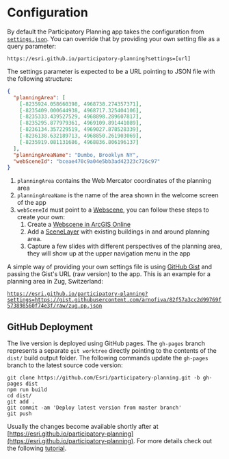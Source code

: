 
# Configuration

By default the Participatory Planning app takes the configuration from [`settings.json`](./assets/js/settings.json). You can override that by providing your own setting file as a query parameter:

`https://esri.github.io/participatory-planning?settings=[url]`

The settings parameter is expected to be a URL pointing to JSON file with the following structure:

```json
{
  "planningArea": [
    [-8235924.058660398, 4968738.274357371],
    [-8235409.000644938, 4968717.325404106],
    [-8235333.439527529, 4968898.289607817],
    [-8235295.877979361, 4969109.891441089],
    [-8236134.357229519, 4969027.878528339],
    [-8236138.632189713, 4968850.261903069],
    [-8235919.081131686, 4968836.806196137]
  ],
  "planningAreaName": "Dumbo, Brooklyn NY",
  "webSceneId": "bceae470c9a04e5bb3ad42323c726c97"
}
```

1. `planningArea` contains the Web Mercator coordinates of the planning area
2. `planningAreaName` is the name of the area shown in the welcome screen of the app
3. `webSceneId` must point to a [Webscene](https://doc.arcgis.com/en/arcgis-online/reference/what-is-web-scene.htm), you can follow these steps to create your own:
    1.  Create a [Webscene in ArcGIS Online](https://doc.arcgis.com/en/arcgis-online/get-started/get-started-with-scenes.htm)
    2.  Add a [SceneLayer](https://developers.arcgis.com/javascript/latest/api-reference/esri-layers-SceneLayer.html) with existing buildings in and around planning area.
    3.  Capture a few slides with different perspectives of the planning area, they will show up at the upper navigation menu in the app

A simple way of providing your own settings file is using [GitHub Gist](https://gist.github.com/) and passing the Gist's URL (raw version) to the app. This is an example for a planning area in Zug, Switzerland:

[`https://esri.github.io/participatory-planning?settings=https://gist.githubusercontent.com/arnofiva/82f57a3cc2d99769f573898560f74e3f/raw/zug.pp.json`](https://esri.github.io/participatory-planning?settings=https://gist.githubusercontent.com/arnofiva/82f57a3cc2d99769f573898560f74e3f/raw/zug.pp.json)

## GitHub Deployment

The live version is deployed using GitHub pages. The `gh-pages` branch represents a separate `git worktree` directly pointing to the contents of the `dist/` build output folder. The following commands update the `gh-pages` branch to the latest source code version:

```
git clone https://github.com/Esri/participatory-planning.git -b gh-pages dist
npm run build
cd dist/
git add .
git commit -am 'Deploy latest version from master branch'
git push
```
Usually the changes become available shortly after at
[https://esri.github.io/participatory-planning](https://esri.github.io/participatory-planning). For more details check out the following [tutorial](https://medium.com/linagora-engineering/deploying-your-js-app-to-github-pages-the-easy-way-or-not-1ef8c48424b7).